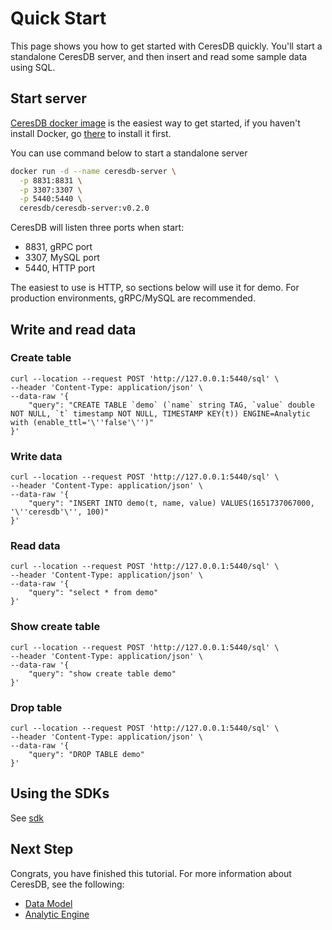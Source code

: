 # Quick Start

This page shows you how to get started with CeresDB quickly. You'll start a standalone CeresDB server, and then insert and read some sample data using SQL.

## Start server

[CeresDB docker image](https://hub.docker.com/r/ceresdb/ceresdb-server) is the easiest way to get started, if you haven't install Docker, go [there](https://www.docker.com/products/docker-desktop/) to install it first.

You can use command below to start a standalone server
```bash
docker run -d --name ceresdb-server \
  -p 8831:8831 \
  -p 3307:3307 \
  -p 5440:5440 \
  ceresdb/ceresdb-server:v0.2.0
```

CeresDB will listen three ports when start:
- 8831, gRPC port
- 3307, MySQL port
- 5440, HTTP port

The easiest to use is HTTP, so sections below will use it for demo. For production environments, gRPC/MySQL are recommended.

## Write and read data

### Create table
```shell
curl --location --request POST 'http://127.0.0.1:5440/sql' \
--header 'Content-Type: application/json' \
--data-raw '{
    "query": "CREATE TABLE `demo` (`name` string TAG, `value` double NOT NULL, `t` timestamp NOT NULL, TIMESTAMP KEY(t)) ENGINE=Analytic with (enable_ttl='\''false'\'')"
}'
```

### Write data
```shell
curl --location --request POST 'http://127.0.0.1:5440/sql' \
--header 'Content-Type: application/json' \
--data-raw '{
    "query": "INSERT INTO demo(t, name, value) VALUES(1651737067000, '\''ceresdb'\'', 100)"
}'
```

### Read data
```shell
curl --location --request POST 'http://127.0.0.1:5440/sql' \
--header 'Content-Type: application/json' \
--data-raw '{
    "query": "select * from demo"
}'
```

### Show create table
```shell
curl --location --request POST 'http://127.0.0.1:5440/sql' \
--header 'Content-Type: application/json' \
--data-raw '{
    "query": "show create table demo"
}'
```

### Drop table
```shell
curl --location --request POST 'http://127.0.0.1:5440/sql' \
--header 'Content-Type: application/json' \
--data-raw '{
    "query": "DROP TABLE demo"
}'
```

## Using the SDKs

See [sdk](./sdk.md)

## Next Step

Congrats, you have finished this tutorial. For more information about CeresDB, see the following:
- [Data Model](./model)
- [Analytic Engine](./analytic_engine)

